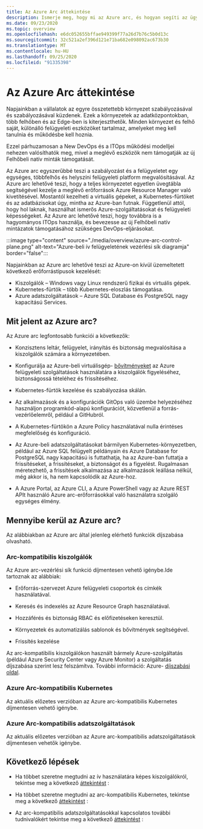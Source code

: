 ```yaml
---
title: Az Azure Arc áttekintése
description: Ismerje meg, hogy mi az Azure arc, és hogyan segíti az ügyfelek a hibrid erőforrásaik kezelését és irányítását más Azure-szolgáltatásokkal és-funkciókkal.
ms.date: 09/23/2020
ms.topic: overview
ms.openlocfilehash: e6dc052655bffae949399f77a26d7b76c5b0d13c
ms.sourcegitcommit: 32c521a2ef396d121e71ba682e098092ac673b30
ms.translationtype: MT
ms.contentlocale: hu-HU
ms.lasthandoff: 09/25/2020
ms.locfileid: "91335398"
---
```

# <a name="azure-arc-overview"></a>Az Azure Arc áttekintése

Napjainkban a vállalatok az egyre összetettebb környezet szabályozásával és szabályozásával küzdenek. Ezek a környezetek az adatközpontokban, több felhőben és az Edge-ben is kiterjeszthetők. Minden környezet és felhő saját, különálló felügyeleti eszközöket tartalmaz, amelyeket meg kell tanulnia és működésbe kell hoznia.

Ezzel párhuzamosan a New DevOps és a ITOps működési modelljei nehezen valósíthatók meg, mivel a meglévő eszközök nem támogatják az új Felhőbeli natív minták támogatását.

Az Azure arc egyszerűbbé teszi a szabályozást és a felügyeletet egy egységes, többfelhős és helyszíni felügyeleti platform megvalósításával. Az Azure arc lehetővé teszi, hogy a teljes környezetet egyetlen üvegtábla segítségével kezelje a meglévő erőforrások Azure Resource Manager való kivetítésével. Mostantól kezelheti a virtuális gépeket, a Kubernetes-fürtöket és az adatbázisokat úgy, mintha az Azure-ban futnak. Függetlenül attól, hogy hol laknak, használhat ismerős Azure-szolgáltatásokat és felügyeleti képességeket. Az Azure arc lehetővé teszi, hogy továbbra is a hagyományos ITOps használja, és bevezesse az új Felhőbeli natív mintázatok támogatásához szükséges DevOps-eljárásokat.

:::image type="content" source="./media/overview/azure-arc-control-plane.png" alt-text="Azure-beli ív felügyeletének vezérlési sík diagramja" border="false":::

Napjainkban az Azure arc lehetővé teszi az Azure-on kívül üzemeltetett következő erőforrástípusok kezelését:

* Kiszolgálók – Windows vagy Linux rendszerű fizikai és virtuális gépek.
* Kubernetes-fürtök – több Kubernetes-eloszlás támogatása.
* Azure adatszolgáltatások – Azure SQL Database és PostgreSQL nagy kapacitású Services.

## <a name="what-does-azure-arc-deliver"></a>Mit jelent az Azure arc?

Az Azure arc legfontosabb funkciói a következők:

* Konzisztens leltár, felügyelet, irányítás és biztonság megvalósítása a kiszolgálók számára a környezetében.

* Konfigurálja az Azure-beli virtuálisgép- [bővítményeket](./servers/manage-vm-extensions.md) az Azure felügyeleti szolgáltatások használatára a kiszolgálók figyeléséhez, biztonságossá tételéhez és frissítéséhez.

* Kubernetes-fürtök kezelése és szabályozása skálán.

* Az alkalmazások és a konfigurációk GitOps való üzembe helyezéséhez használjon programkód-alapú konfigurációt, közvetlenül a forrás-vezérlőelemről, például a GitHubról.

* A Kubernetes-fürtökön a Azure Policy használatával nulla érintéses megfelelőség és konfiguráció.

* Az Azure-beli adatszolgáltatásokat bármilyen Kubernetes-környezetben, például az Azure SQL felügyelt példányain és Azure Database for PostgreSQL nagy kapacitású is futtathatja, ha az Azure-ban futtatja a frissítéseket, a frissítéseket, a biztonságot és a figyelést. Rugalmasan méretezhető, a frissítések alkalmazása az alkalmazások leállása nélkül, még akkor is, ha nem kapcsolódik az Azure-hoz.

* A Azure Portal, az Azure CLI, a Azure PowerShell vagy az Azure REST APIt használó Azure arc-erőforrásokkal való használatra szolgáló egységes élmény.

## <a name="how-much-does-azure-arc-cost"></a>Mennyibe kerül az Azure arc?

Az alábbiakban az Azure arc által jelenleg elérhető funkciók díjszabása olvasható.

### <a name="arc-enabled-servers"></a>Arc-kompatibilis kiszolgálók

Az Azure arc-vezérlési sík funkció díjmentesen vehető igénybe.Ide tartoznak az alábbiak:

* Erőforrás-szervezet Azure felügyeleti csoportok és címkék használatával.

* Keresés és indexelés az Azure Resource Graph használatával.

* Hozzáférés és biztonság RBAC és előfizetéseken keresztül.

* Környezetek és automatizálás sablonok és bővítmények segítségével.

* Frissítés kezelése

Az arc-kompatibilis kiszolgálókon használt bármely Azure-szolgáltatás (például Azure Security Center vagy Azure Monitor) a szolgáltatás díjszabása szerint lesz felszámítva. További információ: Azure- [díjszabási oldal](https://azure.microsoft.com/pricing/).

### <a name="azure-arc-enabled-kubernetes"></a>Azure Arc-kompatibilis Kubernetes

Az aktuális előzetes verzióban az Azure arc-kompatibilis Kubernetes díjmentesen vehető igénybe.

### <a name="azure-arc-enabled-data-services"></a>Azure Arc-kompatibilis adatszolgáltatások

Az aktuális előzetes verzióban az Azure arc-kompatibilis adatszolgáltatások díjmentesen vehetők igénybe.

## <a name="next-steps"></a>Következő lépések

* Ha többet szeretne megtudni az ív használatára képes kiszolgálókról, tekintse meg a következő [áttekintést](./servers/overview.md) :

* Ha többet szeretne megtudni az arc-kompatibilis Kubernetes, tekintse meg a következő [áttekintést](./kubernetes/overview.md) :

* Az arc-kompatibilis adatszolgáltatásokkal kapcsolatos további tudnivalókért tekintse meg a következő [áttekintést](https://azure.microsoft.com/services/azure-arc/hybrid-data-services/) :
